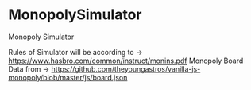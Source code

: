 # MonopolySimulator
Monopoly Simulator

Rules of Simulator will be according to -> https://www.hasbro.com/common/instruct/monins.pdf
Monopoly Board Data from -> https://github.com/theyoungastros/vanilla-js-monopoly/blob/master/js/board.json
